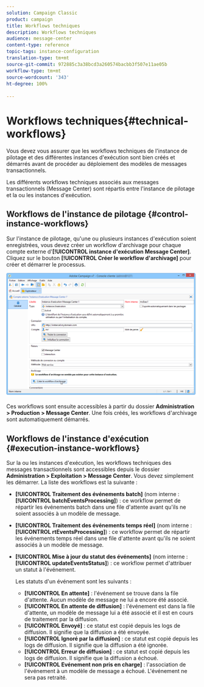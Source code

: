 ```yaml
---
solution: Campaign Classic
product: campaign
title: Workflows techniques
description: Workflows techniques
audience: message-center
content-type: reference
topic-tags: instance-configuration
translation-type: tm+mt
source-git-commit: 972885c3a38bcd3a260574bacbb3f507e11ae05b
workflow-type: tm+mt
source-wordcount: '343'
ht-degree: 100%

---
```



# Workflows techniques{#technical-workflows}

Vous devez vous assurer que les workflows techniques de l&#39;instance de pilotage et des différentes instances d&#39;exécution sont bien créés et démarrés avant de procéder au déploiement des modèles de messages transactionnels.

Les différents workflows techniques associés aux messages transactionnels (Message Center) sont répartis entre l&#39;instance de pilotage et la ou les instances d&#39;exécution.

## Workflows de l&#39;instance de pilotage {#control-instance-workflows}

Sur l&#39;instance de pilotage, qu&#39;une ou plusieurs instances d&#39;exécution soient enregistrées, vous devez créer un workflow d&#39;archivage pour chaque compte externe d&#39;**[!UICONTROL instance d&#39;exécution Message Center]**. Cliquez sur le bouton **[!UICONTROL Créer le workflow d&#39;archivage]** pour créer et démarrer le processus.

![](assets/messagecenter_archiving_002.png)

Ces workflows sont ensuite accessibles à partir du dossier **Administration > Production > Message Center**. Une fois créés, les workflows d&#39;archivage sont automatiquement démarrés.

<!--**Minimal architecture**

Once the control and execution modules are installed on the same instance, you must create the archiving workflow using the deployment wizard. Click the **[!UICONTROL Create the archiving workflow]** button to create and start the workflow.

![](assets/messagecenter_archiving_001.png)-->

## Workflows de l&#39;instance d&#39;exécution {#execution-instance-workflows}

Sur la ou les instances d&#39;exécution, les workflows techniques des messages transactionnels sont accessibles depuis le dossier **Administration > Exploitation > Message Center**. Vous devez simplement les démarrer. La liste des workflows est la suivante :

* **[!UICONTROL Traitement des événements batch]** (nom interne : **[!UICONTROL batchEventsProcessing]**) : ce workflow permet de répartir les événements batch dans une file d&#39;attente avant qu&#39;ils ne soient associés à un modèle de message.
* **[!UICONTROL Traitement des événements temps réel]** (nom interne : **[!UICONTROL rtEventsProcessing]**) : ce workflow permet de répartir les événements temps réel dans une file d&#39;attente avant qu&#39;ils ne soient associés à un modèle de message.
* **[!UICONTROL Mise à jour du statut des événements]** (nom interne : **[!UICONTROL updateEventsStatus]**) : ce workflow permet d&#39;attribuer un statut à l&#39;événement.

   Les statuts d&#39;un événement sont les suivants :

   * **[!UICONTROL En attente]** : l&#39;événement se trouve dans la file d&#39;attente. Aucun modèle de message ne lui a encore été associé.
   * **[!UICONTROL En attente de diffusion]** : l&#39;événement est dans la file d&#39;attente, un modèle de message lui a été associé et il est en cours de traitement par la diffusion.
   * **[!UICONTROL Envoyé]** : ce statut est copié depuis les logs de diffusion. Il signifie que la diffusion a été envoyée.
   * **[!UICONTROL Ignoré par la diffusion]** : ce statut est copié depuis les logs de diffusion. Il signifie que la diffusion a été ignorée.
   * **[!UICONTROL Erreur de diffusion]** : ce statut est copié depuis les logs de diffusion. Il signifie que la diffusion a échoué.
   * **[!UICONTROL Evénement non pris en charge]** : l&#39;association de l&#39;événement à un modèle de message a échoué. L&#39;événement ne sera pas retraité.


